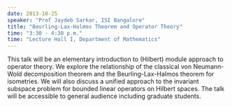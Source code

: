 ```yaml
---
date: 2013-10-25
speaker: "Prof Jaydeb Sarkar, ISI Bangalore"
title: "Beurling-Lax-Halmos Theorem and Operator Theory"
time: "3:30 - 4:30 p.m." 
time: "Lecture Hall I, Department of Mathematics"
---
```

This talk will be an elementary introduction to (Hilbert) module approach to operator theory. We explore the relationship of the classical von Neumann-Wold decomposition theorem and the Beurling-Lax-Halmos theorem for isometries. We will also discuss a unified approach to the invariant subspace problem for bounded linear operators on Hilbert spaces. The talk will be accessible to general audience including graduate students.
